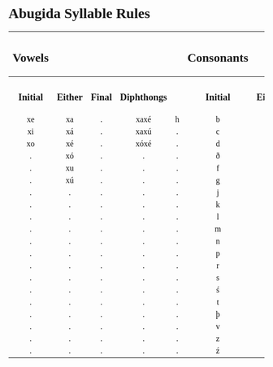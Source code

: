 <style>
    h1, h2, h3 {
        font-family: verdana
    }
    @font-face {
    font-family: "Abugida";
    src: url("D:/Downoads/ProgrammingProjects/godotProjects/concordium/assets/fonts/Abugida/abugida/abugida.ttf") format("truetype");
    }
    ab {
        font-family: "Abugida";
    }

</style>
<h1>Abugida Syllable Rules</h1>

|<h2>Vowels|||||<h2>Consonants||||
|:-:|:-:|:-:|:-:|:-:|:-:|:-:|:-:|:-:|
|<h3>Initial|<h3>Either|<h3>Final|<h3>Diphthongs||<h3>Initial|<h3>Either|<h3>Final|<h3>Clusters|
|<ab>xe|<ab>xa|<ab>.|<ab>xaxé|<ab>h|<ab>b|<ab>ŋ|<ab>ft|
|<ab>xi|<ab>xá|<ab>.|<ab>xaxú|<ab>.|<ab>c|<ab>.|<ab>kt|
|<ab>xo|<ab>xé|<ab>.|<ab>xóxé|<ab>.|<ab>d|<ab>.|<ab>ps|
|<ab>.|<ab>xó|<ab>.|<ab>.|<ab>.|<ab>ð|<ab>.|<ab>pt|
|<ab>.|<ab>xu|<ab>.|<ab>.|<ab>.|<ab>f|<ab>.|<ab>.|
|<ab>.|<ab>xú|<ab>.|<ab>.|<ab>.|<ab>g|<ab>.|<ab>.|
|<ab>.|<ab>.|<ab>.|<ab>.|<ab>.|<ab>j|<ab>.|<ab>.|
|<ab>.|<ab>.|<ab>.|<ab>.|<ab>.|<ab>k|<ab>.|<ab>.|
|<ab>.|<ab>.|<ab>.|<ab>.|<ab>.|<ab>l|<ab>.|<ab>.|
|<ab>.|<ab>.|<ab>.|<ab>.|<ab>.|<ab>m|<ab>.|<ab>.|
|<ab>.|<ab>.|<ab>.|<ab>.|<ab>.|<ab>n|<ab>.|<ab>.|
|<ab>.|<ab>.|<ab>.|<ab>.|<ab>.|<ab>p|<ab>.|<ab>.|
|<ab>.|<ab>.|<ab>.|<ab>.|<ab>.|<ab>r|<ab>.|<ab>.|
|<ab>.|<ab>.|<ab>.|<ab>.|<ab>.|<ab>s|<ab>.|<ab>.|
|<ab>.|<ab>.|<ab>.|<ab>.|<ab>.|<ab>ś|<ab>.|<ab>.|
|<ab>.|<ab>.|<ab>.|<ab>.|<ab>.|<ab>t|<ab>.|<ab>.|
|<ab>.|<ab>.|<ab>.|<ab>.|<ab>.|<ab>þ|<ab>.|<ab>.|
|<ab>.|<ab>.|<ab>.|<ab>.|<ab>.|<ab>v|<ab>.|<ab>.|
|<ab>.|<ab>.|<ab>.|<ab>.|<ab>.|<ab>z|<ab>.|<ab>.|
|<ab>.|<ab>.|<ab>.|<ab>.|<ab>.|<ab>ź|<ab>.|<ab>.|